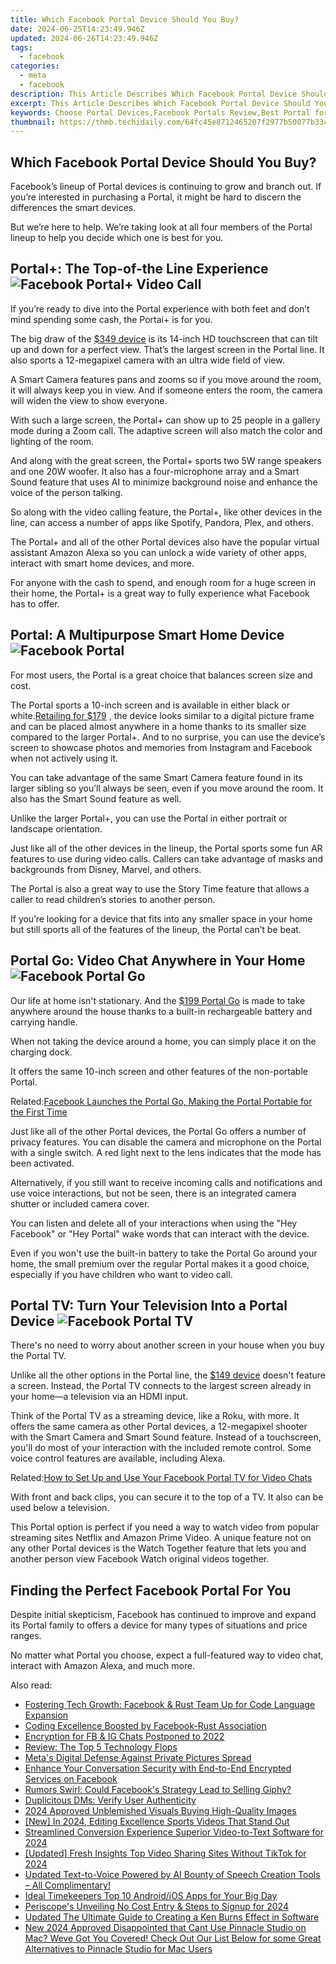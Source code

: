 ```yaml
---
title: Which Facebook Portal Device Should You Buy?
date: 2024-06-25T14:23:49.946Z
updated: 2024-06-26T14:23:49.946Z
tags:
  - facebook
categories:
  - meta
  - facebook
description: This Article Describes Which Facebook Portal Device Should You Buy?
excerpt: This Article Describes Which Facebook Portal Device Should You Buy?
keywords: Choose Portal Devices,Facebook Portals Review,Best Portal for Home,Compare Portal Models,Upgrade to Social Hub,Top Facebook Echo Alternative,Invest in Portal Tech
thumbnail: https://thmb.techidaily.com/64fc45e8712465207f2977b50077b33434cfc78bbcc61824e624b36663dd238a.jpg
---
```


## Which Facebook Portal Device Should You Buy?

 Facebook’s lineup of Portal devices is continuing to grow and branch out. If you’re interested in purchasing a Portal, it might be hard to discern the differences the smart devices.

 But we’re here to help. We’re taking look at all four members of the Portal lineup to help you decide which one is best for you.

## Portal+: The Top-of-the Line Experience ![Facebook Portal+ Video Call](https://static1.makeuseofimages.com/wordpress/wp-content/uploads/2021/09/facebook-portal-video-call.jpg)

 If you’re ready to dive into the Portal experience with both feet and don’t mind spending some cash, the Portai+ is for you.

 The big draw of the [$349 device](https://portal.facebook.com/products/portal-plus/) is its 14-inch HD touchscreen that can tilt up and down for a perfect view. That’s the largest screen in the Portal line. It also sports a 12-megapixel camera with an ultra wide field of view.

 A Smart Camera features pans and zooms so if you move around the room, it will always keep you in view. And if someone enters the room, the camera will widen the view to show everyone.

 With such a large screen, the Portal+ can show up to 25 people in a gallery mode during a Zoom call. The adaptive screen will also match the color and lighting of the room.

 And along with the great screen, the Portal+ sports two 5W range speakers and one 20W woofer. It also has a four-microphone array and a Smart Sound feature that uses AI to minimize background noise and enhance the voice of the person talking.

 So along with the video calling feature, the Portal+, like other devices in the line, can access a number of apps like Spotify, Pandora, Plex, and others.

 The Portal+ and all of the other Portal devices also have the popular virtual assistant Amazon Alexa so you can unlock a wide variety of other apps, interact with smart home devices, and more.

 For anyone with the cash to spend, and enough room for a huge screen in their home, the Portal+ is a great way to fully experience what Facebook has to offer.

## Portal: A Multipurpose Smart Home Device ![Facebook Portal](https://static1.makeuseofimages.com/wordpress/wp-content/uploads/2021/09/facebook-portal-1.jpg)

 For most users, the Portal is a great choice that balances screen size and cost.

 The Portal sports a 10-inch screen and is available in either black or white.[Retailing for $179](https://www.amazon.com/dp/B07XPS5W3L/?tag=muo-v2-6r1mh4v-20&ascsubtag=UUmuoUeUpU2002600&asc%5Frefurl=https%3A%2F%2Fwww.makeuseof.com%2Ffacebook-portal-guide%2F&asc%5Fcampaign=Evergreen) , the device looks similar to a digital picture frame and can be placed almost anywhere in a home thanks to its smaller size compared to the larger Portal+. And to no surprise, you can use the device’s screen to showcase photos and memories from Instagram and Facebook when not actively using it.

 You can take advantage of the same Smart Camera feature found in its larger sibling so you’ll always be seen, even if you move around the room. It also has the Smart Sound feature as well.

 Unlike the larger Portal+, you can use the Portal in either portrait or landscape orientation.

 Just like all of the other devices in the lineup, the Portal sports some fun AR features to use during video calls. Callers can take advantage of masks and backgrounds from Disney, Marvel, and others.

 The Portal is also a great way to use the Story Time feature that allows a caller to read children’s stories to another person.

 If you’re looking for a device that fits into any smaller space in your home but still sports all of the features of the lineup, the Portal can’t be beat.

## Portal Go: Video Chat Anywhere in Your Home ![Facebook Portal Go](https://static1.makeuseofimages.com/wordpress/wp-content/uploads/2021/09/facebook-portal-go-1.jpg)

 Our life at home isn't stationary. And the [$199 Portal Go](https://portal.facebook.com/products/portal-go/) is made to take anywhere around the house thanks to a built-in rechargeable battery and carrying handle.

 When not taking the device around a home, you can simply place it on the charging dock.

 It offers the same 10-inch screen and other features of the non-portable Portal.

 Related:[Facebook Launches the Portal Go, Making the Portal Portable for the First Time](https://www.makeuseof.com/facebook-launches-portal-go/)

 Just like all of the other Portal devices, the Portal Go offers a number of privacy features. You can disable the camera and microphone on the Portal with a single switch. A red light next to the lens indicates that the mode has been activated.

 Alternatively, if you still want to receive incoming calls and notifications and use voice interactions, but not be seen, there is an integrated camera shutter or included camera cover.

 You can listen and delete all of your interactions when using the "Hey Facebook" or "Hey Portal" wake words that can interact with the device.

 Even if you won't use the built-in battery to take the Portal Go around your home, the small premium over the regular Portal makes it a good choice, especially if you have children who want to video call.

## Portal TV: Turn Your Television Into a Portal Device ![Facebook Portal TV](https://static1.makeuseofimages.com/wordpress/wp-content/uploads/2021/09/facebook-portal-tv.jpg)

 There's no need to worry about another screen in your house when you buy the Portal TV.

 Unlike all the other options in the Portal line, the [$149 device](https://www.amazon.com/Facebook-Portal-Smart-Video-Calling/dp/B07XPLJ9TZ/?tag=muo-v2-6r1mh4v-20&ascsubtag=UUmuoUeUpU2002600&asc%5Frefurl=https%3A%2F%2Fwww.makeuseof.com%2Ffacebook-portal-guide%2F&asc%5Fcampaign=Evergreen) doesn't feature a screen. Instead, the Portal TV connects to the largest screen already in your home—a television via an HDMI input.

 Think of the Portal TV as a streaming device, like a Roku, with more. It offers the same camera as other Portal devices, a 12-megapixel shooter with the Smart Camera and Smart Sound feature. Instead of a touchscreen, you'll do most of your interaction with the included remote control. Some voice control features are available, including Alexa.

 Related:[How to Set Up and Use Your Facebook Portal TV for Video Chats](https://www.makeuseof.com/how-to-set-up-use-facebook-portal-tv-video-chats/)

 With front and back clips, you can secure it to the top of a TV. It also can be used below a television.

 This Portal option is perfect if you need a way to watch video from popular streaming sites Netflix and Amazon Prime Video. A unique feature not on any other Portal devices is the Watch Together feature that lets you and another person view Facebook Watch original videos together.

## Finding the Perfect Facebook Portal For You

 Despite initial skepticism, Facebook has continued to improve and expand its Portal family to offers a device for many types of situations and price ranges.

 No matter what Portal you choose, expect a full-featured way to video chat, interact with Amazon Alexa, and much more.


<ins class="adsbygoogle"
     style="display:block"
     data-ad-format="autorelaxed"
     data-ad-client="ca-pub-7571918770474297"
     data-ad-slot="1223367746"></ins>



<ins class="adsbygoogle"
     style="display:block"
     data-ad-client="ca-pub-7571918770474297"
     data-ad-slot="8358498916"
     data-ad-format="auto"
     data-full-width-responsive="true"></ins>

<span class="atpl-alsoreadstyle">Also read:</span>
<div><ul>
<li><a href="https://facebook.techidaily.com/fostering-tech-growth-facebook-and-rust-team-up-for-code-language-expansion/"><u>Fostering Tech Growth: Facebook & Rust Team Up for Code Language Expansion</u></a></li>
<li><a href="https://facebook.techidaily.com/coding-excellence-boosted-by-facebook-rust-association/"><u>Coding Excellence Boosted by Facebook-Rust Association</u></a></li>
<li><a href="https://facebook.techidaily.com/encryption-for-fb-and-ig-chats-postponed-to-2022/"><u>Encryption for FB & IG Chats Postponed to 2022</u></a></li>
<li><a href="https://facebook.techidaily.com/review-the-top-5-technology-flops/"><u>Review: The Top 5 Technology Flops</u></a></li>
<li><a href="https://facebook.techidaily.com/metas-digital-defense-against-private-pictures-spread/"><u>Meta's Digital Defense Against Private Pictures Spread</u></a></li>
<li><a href="https://facebook.techidaily.com/enhance-your-conversation-security-with-end-to-end-encrypted-services-on-facebook/"><u>Enhance Your Conversation Security with End-to-End Encrypted Services on Facebook</u></a></li>
<li><a href="https://facebook.techidaily.com/rumors-swirl-could-facebooks-strategy-lead-to-selling-giphy/"><u>Rumors Swirl: Could Facebook's Strategy Lead to Selling Giphy?</u></a></li>
<li><a href="https://facebook.techidaily.com/duplicitous-dms-verify-user-authenticity/"><u>Duplicitous DMs: Verify User Authenticity</u></a></li>
<li><a href="https://some-skills.techidaily.com/2024-approved-unblemished-visuals-buying-high-quality-images/"><u>2024 Approved  Unblemished Visuals  Buying High-Quality Images</u></a></li>
<li><a href="https://facebook-record-videos.techidaily.com/new-in-2024-editing-excellence-sports-videos-that-stand-out/"><u>[New] In 2024, Editing Excellence  Sports Videos That Stand Out</u></a></li>
<li><a href="https://facebook-record-videos.techidaily.com/streamlined-conversion-experience-superior-video-to-text-software-for-2024/"><u>Streamlined Conversion Experience  Superior Video-to-Text Software for 2024</u></a></li>
<li><a href="https://tiktok-clips.techidaily.com/updated-fresh-insights-top-video-sharing-sites-without-tiktok-for-2024/"><u>[Updated] Fresh Insights  Top Video Sharing Sites Without TikTok for 2024</u></a></li>
<li><a href="https://audio-shaping.techidaily.com/updated-text-to-voice-powered-by-ai-bounty-of-speech-creation-tools-all-complimentary/"><u>Updated Text-to-Voice Powered by AI Bounty of Speech Creation Tools – All Complimentary!</u></a></li>
<li><a href="https://extra-hints.techidaily.com/ideal-timekeepers-top-10-androidios-apps-for-your-big-day/"><u>Ideal Timekeepers  Top 10 Android/iOS Apps for Your Big Day</u></a></li>
<li><a href="https://extra-approaches.techidaily.com/periscopes-unveiling-no-cost-entry-and-steps-to-signup-for-2024/"><u>Periscope's Unveiling  No Cost Entry & Steps to Signup for 2024</u></a></li>
<li><a href="https://video-content-creator.techidaily.com/updated-the-ultimate-guide-to-creating-a-ken-burns-effect-in-software/"><u>Updated The Ultimate Guide to Creating a Ken Burns Effect in Software</u></a></li>
<li><a href="https://ai-driven-video-production.techidaily.com/new-2024-approved-disappointed-that-cant-use-pinnacle-studio-on-mac-weve-got-you-covered-check-out-our-list-below-for-some-great-alternatives-to-pinnacle-st/"><u>New 2024 Approved Disappointed that Cant Use Pinnacle Studio on Mac? Weve Got You Covered! Check Out Our List Below for some Great Alternatives to Pinnacle Studio for Mac Users</u></a></li>
</ul></div>
